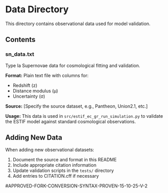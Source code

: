 # Data Directory

This directory contains observational data used for model validation.

## Contents

### sn_data.txt
Type Ia Supernovae data for cosmological fitting and validation.

**Format:** Plain text file with columns for:
- Redshift (z)
- Distance modulus (μ)
- Uncertainty (σ)

**Source:** [Specify the source dataset, e.g., Pantheon, Union2.1, etc.]

**Usage:** 
This data is used in `src/estif_ec_gr_run_simulation.py` to validate the ESTIF model against standard cosmological observations.

## Adding New Data

When adding new observational datasets:
1. Document the source and format in this README
2. Include appropriate citation information
3. Update validation scripts in the `tests/` directory
4. Add entries to CITATION.cff if necessary


#APPROVED-FORK-CONVERSION-SYNTAX-PROVEN-15-10-25-V-2



